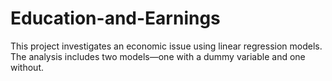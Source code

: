 # Education-and-Earnings
This project investigates an economic issue using linear regression models. The analysis includes two models—one with a dummy variable and one without.
